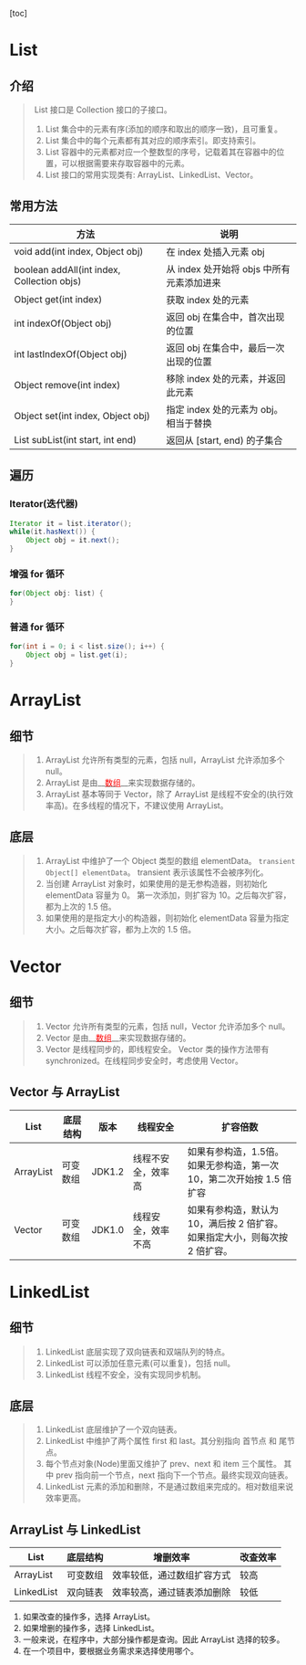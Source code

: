 [toc]

# List

## 介绍

> ​	List 接口是 Collection 接口的子接口。
>
> 1. List 集合中的元素有序(添加的顺序和取出的顺序一致)，且可重复。
> 2. List 集合中的每个元素都有其对应的顺序索引。即支持索引。
> 3. List 容器中的元素都对应一个整数型的序号，记载着其在容器中的位置，可以根据需要来存取容器中的元素。
> 4. List 接口的常用实现类有: ArrayList、LinkedList、Vector。

## 常用方法

| 方法                                       | 说明                                      |
| ------------------------------------------ | ----------------------------------------- |
| void add(int index, Object obj)            | 在 index 处插入元素 obj                   |
| boolean addAll(int index, Collection objs) | 从 index 处开始将 objs 中所有元素添加进来 |
| Object get(int index)                      | 获取 index 处的元素                       |
| int indexOf(Object obj)                    | 返回 obj 在集合中，首次出现的位置         |
| int lastIndexOf(Object obj)                | 返回 obj 在集合中，最后一次出现的位置     |
| Object remove(int index)                   | 移除 index 处的元素，并返回此元素         |
| Object set(int index, Object obj)          | 指定 index 处的元素为 obj。相当于替换     |
| List subList(int start, int end)           | 返回从 [start, end) 的子集合              |

## 遍历

### Iterator(迭代器)

```java
Iterator it = list.iterator();
while(it.hasNext()) {
	Object obj = it.next();
}
```

### 增强 for 循环

```java
for(Object obj: list) {
}
```

### 普通 for 循环

```java
for(int i = 0; i < list.size(); i++) {
    Object obj = list.get(i);
}
```

# ArrayList

## 细节

> 1. ArrayList 允许所有类型的元素，包括 null，ArrayList 允许添加多个 null。
> 2. ArrayList 是由__<u><span style="color: red">数组</span></u>__来实现数据存储的。
> 3. ArrayList 基本等同于 Vector，除了 ArrayList 是线程不安全的(执行效率高)。在多线程的情况下，不建议使用 ArrayList。

## 底层

> 1. ArrayList 中维护了一个 Object 类型的数组 elementData。
>     `transient Object[] elementData`。
>     transient 表示该属性不会被序列化。
> 2. 当创建 ArrayList 对象时，如果使用的是无参构造器，则初始化 elementData 容量为 0。
>     第一次添加，则扩容为 10。之后每次扩容，都为上次的 1.5 倍。
> 3. 如果使用的是指定大小的构造器，则初始化 elementData 容量为指定大小。之后每次扩容，都为上次的 1.5 倍。

# Vector

## 细节

> 1. Vector 允许所有类型的元素，包括 null，Vector 允许添加多个 null。
> 2. Vector 是由__<u><span style="color: red">数组</span></u>__来实现数据存储的。
> 3. Vector 是线程同步的，即线程安全。 Vector 类的操作方法带有 synchronized。在线程同步安全时，考虑使用 Vector。

## Vector 与 ArrayList

| List      | 底层结构 | 版本   | 线程安全           | 扩容倍数                                                     |
| --------- | -------- | ------ | ------------------ | ------------------------------------------------------------ |
| ArrayList | 可变数组 | JDK1.2 | 线程不安全，效率高 | 如果有参构造，1.5倍。<br />如果无参构造，第一次 10，第二次开始按 1.5 倍扩容 |
| Vector    | 可变数组 | JDK1.0 | 线程安全，效率不高 | 如果有参构造，默认为 10，满后按 2 倍扩容。<br />如果指定大小，则每次按 2 倍扩容。 |

# LinkedList

## 细节

> 1. LinkedList 底层实现了双向链表和双端队列的特点。
> 2. LinkedList 可以添加任意元素(可以重复)，包括 null。
> 3. LinkedList 线程不安全，没有实现同步机制。

## 底层

> 1. LinkedList 底层维护了一个双向链表。
> 2. LinkedList 中维护了两个属性 first 和 last。其分别指向 首节点 和 尾节点。
> 3. 每个节点对象(Node)里面又维护了 prev、next 和 item 三个属性。
>     其中 prev 指向前一个节点，next 指向下一个节点。最终实现双向链表。
> 4. LinkedList 元素的添加和删除，不是通过数组来完成的。相对数组来说效率更高。

## ArrayList 与 LinkedList

| List       | 底层结构 | 增删效率                   | 改查效率 |
| ---------- | -------- | -------------------------- | -------- |
| ArrayList  | 可变数组 | 效率较低，通过数组扩容方式 | 较高     |
| LinkedList | 双向链表 | 效率较高，通过链表添加删除 | 较低     |

1. 如果改查的操作多，选择 ArrayList。
2. 如果增删的操作多，选择 LinkedList。
3. 一般来说，在程序中，大部分操作都是查询。因此 ArrayList 选择的较多。
4. 在一个项目中，要根据业务需求来选择使用哪个。

